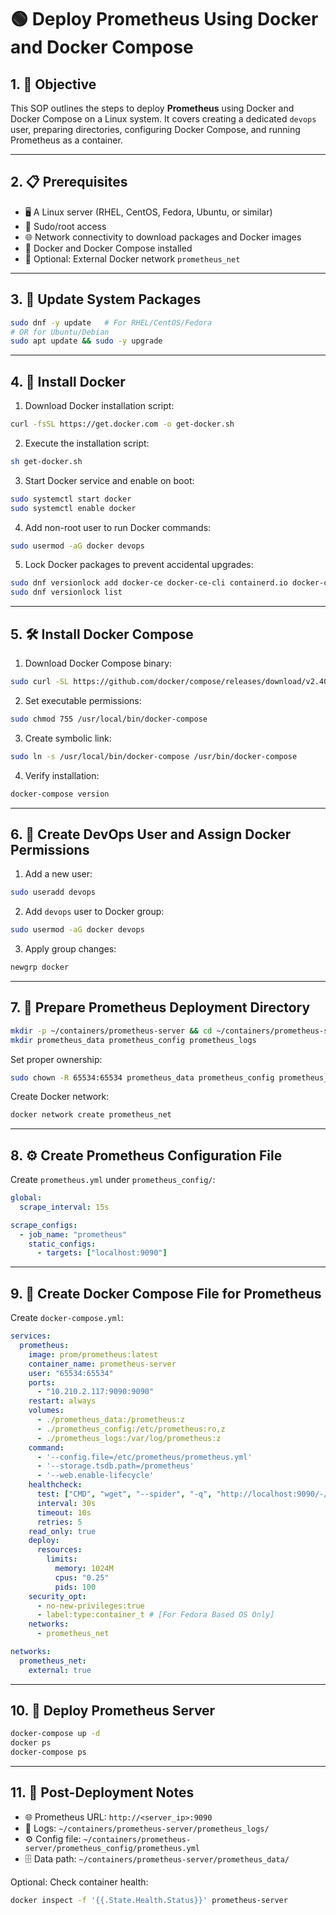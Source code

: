 # 🟢 Deploy Prometheus Using Docker and Docker Compose

## 1. 🎯 Objective
This SOP outlines the steps to deploy **Prometheus** using Docker and Docker Compose on a Linux system. It covers creating a dedicated `devops` user, preparing directories, configuring Docker Compose, and running Prometheus as a container.

---

## 2. 📋 Prerequisites
- 🖥️ A Linux server (RHEL, CentOS, Fedora, Ubuntu, or similar)  
- 🔑 Sudo/root access  
- 🌐 Network connectivity to download packages and Docker images  
- 🐳 Docker and Docker Compose installed  
- 🌉 Optional: External Docker network `prometheus_net`

---

## 3. 🔄 Update System Packages
```bash
sudo dnf -y update   # For RHEL/CentOS/Fedora
# OR for Ubuntu/Debian
sudo apt update && sudo -y upgrade
```

---

## 4. 🐳 Install Docker
1. Download Docker installation script:
```bash
curl -fsSL https://get.docker.com -o get-docker.sh
```
2. Execute the installation script:
```bash
sh get-docker.sh
```
3. Start Docker service and enable on boot:
```bash
sudo systemctl start docker
sudo systemctl enable docker
```
4. Add non-root user to run Docker commands:
```bash
sudo usermod -aG docker devops
```
5. Lock Docker packages to prevent accidental upgrades:
```bash
sudo dnf versionlock add docker-ce docker-ce-cli containerd.io docker-compose-plugin
sudo dnf versionlock list
```

---

## 5. 🛠️ Install Docker Compose
1. Download Docker Compose binary:
```bash
sudo curl -SL https://github.com/docker/compose/releases/download/v2.40.0/docker-compose-linux-x86_64 -o /usr/local/bin/docker-compose
```
2. Set executable permissions:
```bash
sudo chmod 755 /usr/local/bin/docker-compose
```
3. Create symbolic link:
```bash
sudo ln -s /usr/local/bin/docker-compose /usr/bin/docker-compose
```
4. Verify installation:
```bash
docker-compose version
```

---

## 6. 👤 Create DevOps User and Assign Docker Permissions
1. Add a new user:
```bash
sudo useradd devops
```
2. Add `devops` user to Docker group:
```bash
sudo usermod -aG docker devops
```
3. Apply group changes:
```bash
newgrp docker
```

---

## 7. 📂 Prepare Prometheus Deployment Directory
```bash
mkdir -p ~/containers/prometheus-server && cd ~/containers/prometheus-server
mkdir prometheus_data prometheus_config prometheus_logs
```

Set proper ownership:
```bash
sudo chown -R 65534:65534 prometheus_data prometheus_config prometheus_logs
```

Create Docker network:
```bash
docker network create prometheus_net
```

---

## 8. ⚙️ Create Prometheus Configuration File
Create `prometheus.yml` under `prometheus_config/`:
```yaml
global:
  scrape_interval: 15s

scrape_configs:
  - job_name: "prometheus"
    static_configs:
      - targets: ["localhost:9090"]
```

---

## 9. 📄 Create Docker Compose File for Prometheus
Create `docker-compose.yml`:
```yaml
services:
  prometheus:
    image: prom/prometheus:latest
    container_name: prometheus-server
    user: "65534:65534"
    ports:
      - "10.210.2.117:9090:9090"
    restart: always
    volumes:
      - ./prometheus_data:/prometheus:z
      - ./prometheus_config:/etc/prometheus:ro,z
      - ./prometheus_logs:/var/log/prometheus:z
    command:
      - '--config.file=/etc/prometheus/prometheus.yml'
      - '--storage.tsdb.path=/prometheus'
      - '--web.enable-lifecycle'
    healthcheck:
      test: ["CMD", "wget", "--spider", "-q", "http://localhost:9090/-/healthy"]
      interval: 30s
      timeout: 10s
      retries: 5
    read_only: true
    deploy:
      resources:
        limits:
          memory: 1024M
          cpus: "0.25"
          pids: 100
    security_opt:
      - no-new-privileges:true
      - label:type:container_t # [For Fedora Based OS Only]
    networks:
      - prometheus_net

networks:
  prometheus_net:
    external: true
```

---

## 10. 🚀 Deploy Prometheus Server
```bash
docker-compose up -d
docker ps
docker-compose ps
```

---

## 11. 📌 Post-Deployment Notes
- 🌐 Prometheus URL: `http://<server_ip>:9090`  
- 📄 Logs: `~/containers/prometheus-server/prometheus_logs/`  
- ⚙️ Config file: `~/containers/prometheus-server/prometheus_config/prometheus.yml`  
- 🗄️ Data path: `~/containers/prometheus-server/prometheus_data/`  

Optional: Check container health:
```bash
docker inspect -f '{{.State.Health.Status}}' prometheus-server
```
